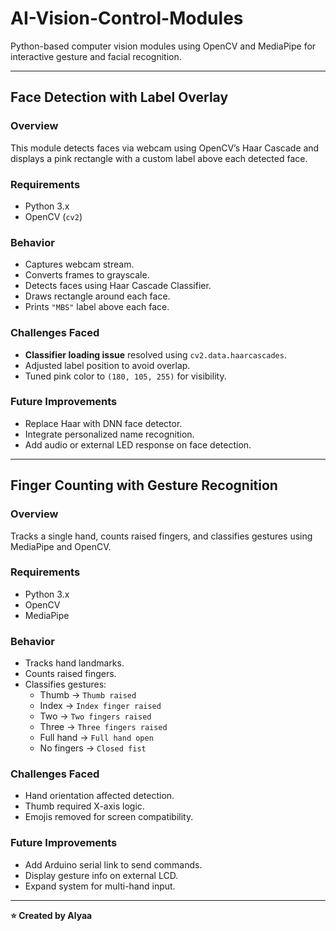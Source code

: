 # AI-Vision-Control-Modules

Python-based computer vision modules using OpenCV and MediaPipe for interactive gesture and facial recognition.

---

## Face Detection with Label Overlay

### Overview
This module detects faces via webcam using OpenCV’s Haar Cascade and displays a pink rectangle with a custom label above each detected face.

### Requirements
- Python 3.x  
- OpenCV (`cv2`)

### Behavior
- Captures webcam stream.
- Converts frames to grayscale.
- Detects faces using Haar Cascade Classifier.
- Draws rectangle around each face.
- Prints `"MBS"` label above each face.

### Challenges Faced
- **Classifier loading issue** resolved using `cv2.data.haarcascades`.
- Adjusted label position to avoid overlap.
- Tuned pink color to `(180, 105, 255)` for visibility.

### Future Improvements
- Replace Haar with DNN face detector.
- Integrate personalized name recognition.
- Add audio or external LED response on face detection.

---


##  Finger Counting with Gesture Recognition

### Overview
Tracks a single hand, counts raised fingers, and classifies gestures using MediaPipe and OpenCV.

### Requirements
- Python 3.x  
- OpenCV  
- MediaPipe

### Behavior
- Tracks hand landmarks.
- Counts raised fingers.
- Classifies gestures:
  - Thumb → `Thumb raised`
  - Index → `Index finger raised`
  - Two → `Two fingers raised`
  - Three → `Three fingers raised`
  - Full hand → `Full hand open`
  - No fingers → `Closed fist`

### Challenges Faced
- Hand orientation affected detection.
- Thumb required X-axis logic.
- Emojis removed for screen compatibility.

### Future Improvements
- Add Arduino serial link to send commands.
- Display gesture info on external LCD.
- Expand system for multi-hand input.

---

**⭐ Created by Alyaa**
